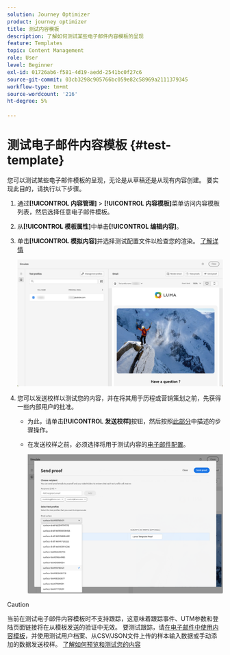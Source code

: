 ```yaml
---
solution: Journey Optimizer
product: journey optimizer
title: 测试内容模板
description: 了解如何测试某些电子邮件内容模板的呈现
feature: Templates
topic: Content Management
role: User
level: Beginner
exl-id: 01726ab6-f581-4d19-aedd-2541bc0f27c6
source-git-commit: 03cb3298c905766bc059e82c58969a2111379345
workflow-type: tm+mt
source-wordcount: '216'
ht-degree: 5%

---
```


# 测试电子邮件内容模板 {#test-template}

您可以测试某些电子邮件模板的呈现，无论是从草稿还是从现有内容创建。 要实现此目的，请执行以下步骤。

1. 通过&#x200B;**[!UICONTROL 内容管理]** > **[!UICONTROL 内容模板]**&#x200B;菜单访问内容模板列表，然后选择任意电子邮件模板。

1. 从&#x200B;**[!UICONTROL 模板属性]**&#x200B;中单击&#x200B;**[!UICONTROL 编辑内容]**。

1. 单击&#x200B;**[!UICONTROL 模拟内容]**&#x200B;并选择测试配置文件以检查您的渲染。 [了解详情](../content-management/preview-test.md)

   ![](assets/content-template-stimulate.png)

1. 您可以发送校样以测试您的内容，并在将其用于历程或营销策划之前，先获得一些内部用户的批准。

   * 为此，请单击&#x200B;**[!UICONTROL 发送校样]**&#x200B;按钮，然后按照[此部分](../content-management/proofs.md)中描述的步骤操作。

   * 在发送校样之前，必须选择将用于测试内容的[电子邮件配置](../configuration/channel-surfaces.md)。

     ![](assets/content-template-stimulate-proof-surface.png)

>[!CAUTION]
>
>当前在测试电子邮件内容模板时不支持跟踪，这意味着跟踪事件、UTM参数和登陆页面链接将在从模板发送的验证中无效。 要测试跟踪，请[在电子邮件中使用内容模板](../email/use-email-templates.md)，并使用测试用户档案、从CSV/JSON文件上传的样本输入数据或手动添加的数据发送校样。 [了解如何预览和测试您的内容](../content-management/preview-test.md)
